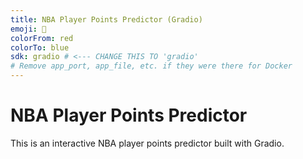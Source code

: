 ```yaml
---
title: NBA Player Points Predictor (Gradio)
emoji: 🏀
colorFrom: red
colorTo: blue
sdk: gradio # <--- CHANGE THIS TO 'gradio'
# Remove app_port, app_file, etc. if they were there for Docker
---
```


# NBA Player Points Predictor

This is an interactive NBA player points predictor built with Gradio.